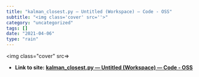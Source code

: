 ```yaml
---
title: "kalman_closest.py — Untitled (Workspace) — Code - OSS"
subtitle: "<img class='cover' src=''>"
category: "uncategorized"
tags: []
date: "2021-04-06"
type: "rain"
---
```

<img class="cover" src=>


* **Link to site:** **[kalman_closest.py — Untitled (Workspace) — Code - OSS](http://pitosalas.ros.campusrover.org:8080)**